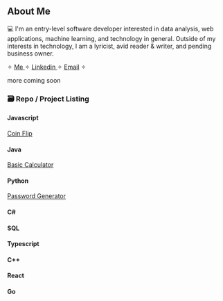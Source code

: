 ## About Me


<!--If anyone sees this, no you didn't! ✨-->

💻 I'm an entry-level software developer interested in data analysis, web applications, machine learning, and technology in general. Outside of my interests in technology, I am a lyricist, avid reader & writer, and pending business owner.

✧ <a href= "https://kathylam204.github.io/"> Me </a> ✧ <a href= "https://www.linkedin.com/in/klam204/"> Linkedin </a> ✧ <a href= "mailto: kathylambusiness@gmail.com"> Email</a> ✧ <p>more coming soon</p>
  	<h3>🗃️ Repo / Project Listing</h3>
	<h4>Javascript</h4>
	<a href= "https://github.com/kathylam204/coin-flip"> Coin Flip </a>
	<h4>Java</h4>
	<a href= "https://github.com/kathylam204/calculator"> Basic Calculator </a>
	<h4>Python</h4>
	<a href= "https://github.com/kathylam204/password-generator"> Password Generator </a>
	<h4>C#</h4>
	<h4>SQL</h4>
	<h4>Typescript</h4>
	<h4>C++</h4>
	<h4>React</h4>
	<h4>Go</h4>
